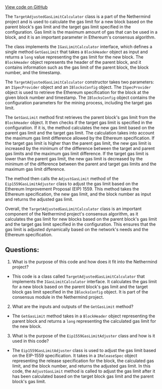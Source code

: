[View code on GitHub](https://github.com/NethermindEth/nethermind/src/Nethermind/Nethermind.Consensus/TargetAdjustedGasLimitCalculator.cs)

The `TargetAdjustedGasLimitCalculator` class is a part of the Nethermind project and is used to calculate the gas limit for a new block based on the parent block's gas limit and the target gas limit specified in the configuration. Gas limit is the maximum amount of gas that can be used in a block, and it is an important parameter in Ethereum's consensus algorithm. 

The class implements the `IGasLimitCalculator` interface, which defines a single method `GetGasLimit` that takes a `BlockHeader` object as input and returns a `long` value representing the gas limit for the new block. The `BlockHeader` object represents the header of the parent block, and it contains information such as the gas limit of the parent block, the block number, and the timestamp.

The `TargetAdjustedGasLimitCalculator` constructor takes two parameters: an `ISpecProvider` object and an `IBlocksConfig` object. The `ISpecProvider` object is used to retrieve the Ethereum specification for the block at the given block number and timestamp. The `IBlocksConfig` object contains the configuration parameters for the mining process, including the target gas limit.

The `GetGasLimit` method first retrieves the parent block's gas limit from the `BlockHeader` object. It then checks if the target gas limit is specified in the configuration. If it is, the method calculates the new gas limit based on the parent gas limit and the target gas limit. The calculation takes into account the maximum gas limit difference allowed by the Ethereum specification. If the target gas limit is higher than the parent gas limit, the new gas limit is increased by the minimum of the difference between the target and parent gas limits and the maximum gas limit difference. If the target gas limit is lower than the parent gas limit, the new gas limit is decreased by the minimum of the difference between the parent and target gas limits and the maximum gas limit difference.

The method then calls the `AdjustGasLimit` method of the `Eip1559GasLimitAdjuster` class to adjust the gas limit based on the Ethereum Improvement Proposal (EIP) 1559. This method takes the Ethereum specification, the new gas limit, and the block number as input and returns the adjusted gas limit.

Overall, the `TargetAdjustedGasLimitCalculator` class is an important component of the Nethermind project's consensus algorithm, as it calculates the gas limit for new blocks based on the parent block's gas limit and the target gas limit specified in the configuration. This ensures that the gas limit is adjusted dynamically based on the network's needs and the Ethereum specification.
## Questions: 
 1. What is the purpose of this code and how does it fit into the Nethermind project?
- This code is a class called `TargetAdjustedGasLimitCalculator` that implements the `IGasLimitCalculator` interface. It calculates the gas limit for a new block based on the parent block's gas limit and the target block gas limit specified in the `IBlocksConfig` object. It is part of the consensus module in the Nethermind project.

2. What are the inputs and outputs of the `GetGasLimit` method?
- The `GetGasLimit` method takes in a `BlockHeader` object representing the parent block and returns a `long` representing the calculated gas limit for the new block.

3. What is the purpose of the `Eip1559GasLimitAdjuster` class and how is it used in this code?
- The `Eip1559GasLimitAdjuster` class is used to adjust the gas limit based on the EIP-1559 specification. It takes in a `IReleaseSpec` object representing the release specification for the block, the calculated gas limit, and the block number, and returns the adjusted gas limit. In this code, the `AdjustGasLimit` method is called to adjust the gas limit after it has been calculated based on the target block gas limit and the parent block's gas limit.